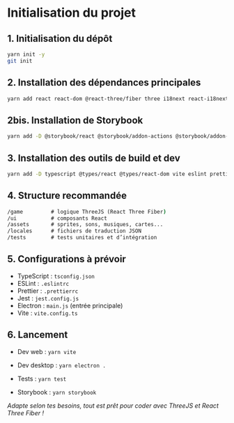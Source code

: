 # Initialisation du projet

## 1. Initialisation du dépôt

```sh
yarn init -y
git init
```

## 2. Installation des dépendances principales

```sh
yarn add react react-dom @react-three/fiber three i18next react-i18next
```

## 2bis. Installation de Storybook

```sh
yarn add -D @storybook/react @storybook/addon-actions @storybook/addon-links @storybook/addons
```

## 3. Installation des outils de build et dev

```sh
yarn add -D typescript @types/react @types/react-dom vite eslint prettier jest @types/jest ts-jest @testing-library/react @testing-library/jest-dom @testing-library/user-event electron
```

## 4. Structure recommandée

```cmd
/game         # logique ThreeJS (React Three Fiber)
/ui           # composants React
/assets       # sprites, sons, musiques, cartes...
/locales      # fichiers de traduction JSON
/tests        # tests unitaires et d’intégration
```

## 5. Configurations à prévoir

- TypeScript : `tsconfig.json`
- ESLint : `.eslintrc`
- Prettier : `.prettierrc`
- Jest : `jest.config.js`
- Electron : `main.js` (entrée principale)
- Vite : `vite.config.ts`

## 6. Lancement

- Dev web : `yarn vite`
- Dev desktop : `yarn electron .`
- Tests : `yarn test`

- Storybook : `yarn storybook`

_Adapte selon tes besoins, tout est prêt pour coder avec ThreeJS et React Three Fiber !_
